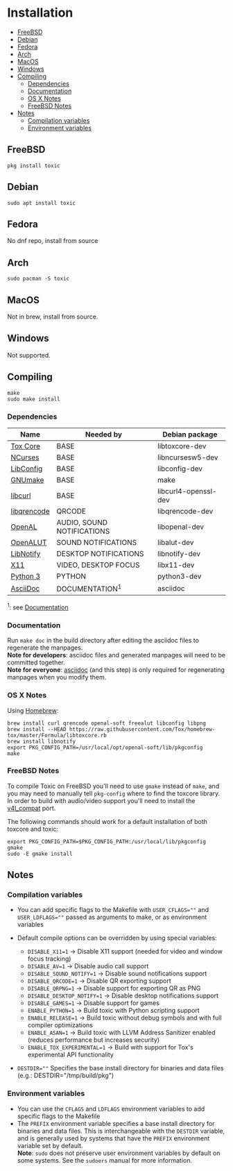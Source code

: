 # Installation
* [FreeBSD](#freebsd)
* [Debian](#debian)
* [Fedora](#fedora)
* [Arch](#arch)
* [MacOS](#macos)
* [Windows](#windows)
* [Compiling](#compiling)
  * [Dependencies](#dependencies)
  * [Documentation](#documentation)
  * [OS X Notes](#os-x-notes)
  * [FreeBSD Notes](#freebsd-notes)
* [Notes](#notes)
  * [Compilation variables](#compilation-variables)
  * [Environment variables](#environment-variables)


## FreeBSD
```
pkg install toxic
```

## Debian
```
sudo apt install toxic
```

## Fedora
No dnf repo, install from source

## Arch
```
sudo pacman -S toxic
```

## MacOS
Not in brew, install from source.

## Windows
Not supported.

## Compiling
```
make
sudo make install
```
### Dependencies
| Name                                                 | Needed by                  | Debian package      |
|------------------------------------------------------|----------------------------|---------------------|
| [Tox Core](https://github.com/toktok/c-toxcore)      | BASE                       | libtoxcore-dev      |
| [NCurses](https://www.gnu.org/software/ncurses)      | BASE                       | libncursesw5-dev    |
| [LibConfig](http://www.hyperrealm.com/libconfig)     | BASE                       | libconfig-dev       |
| [GNUmake](https://www.gnu.org/software/make)         | BASE                       | make                |
| [libcurl](http://curl.haxx.se/)                      | BASE                       | libcurl4-openssl-dev|
| [libqrencode](https://fukuchi.org/works/qrencode/)   | QRCODE                     | libqrencode-dev     |
| [OpenAL](http://openal.org)                          | AUDIO, SOUND NOTIFICATIONS | libopenal-dev       |
| [OpenALUT](http://openal.org)                        | SOUND NOTIFICATIONS        | libalut-dev         |
| [LibNotify](https://developer.gnome.org/libnotify)   | DESKTOP NOTIFICATIONS      | libnotify-dev       |
| [X11](https://gitlab.freedesktop.org/xorg/lib/libx11)| VIDEO, DESKTOP FOCUS       | libx11-dev          |
| [Python 3](http://www.python.org/)                   | PYTHON                     | python3-dev         |
| [AsciiDoc](http://asciidoc.org/index.html)           | DOCUMENTATION<sup>1</sup>  | asciidoc            |

<sup>1</sup>: see [Documentation](#documentation)

### Documentation
Run `make doc` in the build directory after editing the asciidoc files to regenerate the manpages.<br />
**Note for developers**: asciidoc files and generated manpages will need to be committed together.<br />
**Note for everyone**: [asciidoc](http://asciidoc.org/index.html) (and this step) is only required for regenerating manpages when you modify them.

### OS X Notes
Using [Homebrew](http://brew.sh):
```
brew install curl qrencode openal-soft freealut libconfig libpng
brew install --HEAD https://raw.githubusercontent.com/Tox/homebrew-tox/master/Formula/libtoxcore.rb
brew install libnotify
export PKG_CONFIG_PATH=/usr/local/opt/openal-soft/lib/pkgconfig
make
```

### FreeBSD Notes
To compile Toxic on FreeBSD you'll need to use `gmake` instead of `make`, and you may need to manually tell `pkg-config` where to find the toxcore library.
In order to build with audio/video support you'll need to install the [v4l_compat](https://www.freshports.org/multimedia/v4l_compat) port.

The following commands should work for a default installation of both toxcore and toxic:
```
export PKG_CONFIG_PATH=$PKG_CONFIG_PATH:/usr/local/lib/pkgconfig
gmake
sudo -E gmake install
```

## Notes

### Compilation variables
* You can add specific flags to the Makefile with `USER_CFLAGS=""` and `USER_LDFLAGS=""` passed as arguments to make, or as environment variables
* Default compile options can be overridden by using special variables:
  * `DISABLE_X11=1` → Disable X11 support (needed for video and window focus tracking)
  * `DISABLE_AV=1` → Disable audio call support
  * `DISABLE_SOUND_NOTIFY=1` → Disable sound notifications support
  * `DISABLE_QRCODE=1` → Disable QR exporting support
  * `DISABLE_QRPNG=1` → Disable support for exporting QR as PNG
  * `DISABLE_DESKTOP_NOTIFY=1` → Disable desktop notifications support
  * `DISABLE_GAMES=1` → Disable support for games
  * `ENABLE_PYTHON=1` → Build toxic with Python scripting support
  * `ENABLE_RELEASE=1` → Build toxic without debug symbols and with full compiler optimizations
  * `ENABLE_ASAN=1` → Build toxic with LLVM Address Sanitizer enabled (reduces performance but increases security)
  * `ENABLE_TOX_EXPERIMENTAL=1` → Build with support for Tox's experimental API functionality

* `DESTDIR=""` Specifies the base install directory for binaries and data files (e.g.: DESTDIR="/tmp/build/pkg")

### Environment variables
* You can use the `CFLAGS` and `LDFLAGS` environment variables to add specific flags to the Makefile
* The `PREFIX` environment variable specifies a base install directory for binaries and data files. This is interchangeable with the `DESTDIR` variable, and is generally used by systems that have the `PREFIX` environment variable set by default.<br />
**Note**: `sudo` does not preserve user environment variables by default on some systems. See the `sudoers` manual for more information.
